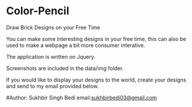 # Color-Pencil

Draw Brick Designs on your Free Time

You can make some interesting designs in your free time, this can also be used to make a webpage a bit more consumer interative.

The application is written on Jquery.

Screenshots are included in the data/img folder.

If you would like to display your designs to the world, create your designs and send to my email provided below.

#Author: Sukhbir Singh Bedi
email:sukhbirbedi03@gmail.com
